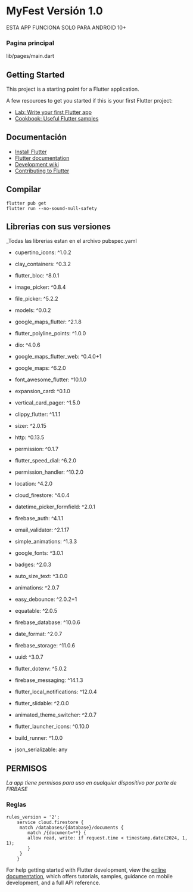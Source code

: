 # MyFest Versión 1.0

ESTA APP FUNCIONA SOLO PARA ANDROID 10+

### Pagina principal
lib/pages/main.dart

## Getting Started

This project is a starting point for a Flutter application.

A few resources to get you started if this is your first Flutter project:

- [Lab: Write your first Flutter app](https://docs.flutter.dev/get-started/codelab)
- [Cookbook: Useful Flutter samples](https://docs.flutter.dev/cookbook)


## Documentación

* [Install Flutter](https://flutter.dev/get-started/)
* [Flutter documentation](https://docs.flutter.dev/)
* [Development wiki](https://github.com/flutter/flutter/wiki)
* [Contributing to Flutter](https://github.com/flutter/flutter/blob/master/CONTRIBUTING.md)

## Compilar 
```
flutter pub get
flutter run --no-sound-null-safety
```
## Librerias con sus versiones
_Todas las librerias estan en el archivo pubspec.yaml
  * cupertino_icons: ^1.0.2
  * clay_containers: ^0.3.2
  * flutter_bloc: ^8.0.1
  * image_picker: ^0.8.4
  * file_picker: ^5.2.2
  * models: ^0.0.2
  * google_maps_flutter: ^2.1.8
  * flutter_polyline_points: ^1.0.0
  * dio: ^4.0.6
  * google_maps_flutter_web: ^0.4.0+1
  * google_maps: ^6.2.0
  * font_awesome_flutter: ^10.1.0
  * expansion_card: ^0.1.0
  * vertical_card_pager: ^1.5.0
  * clippy_flutter: ^1.1.1
  * sizer: ^2.0.15
  * http: ^0.13.5
  * permission: ^0.1.7
  * flutter_speed_dial: ^6.2.0
  * permission_handler: ^10.2.0
  * location: ^4.2.0
  * cloud_firestore: ^4.0.4
  * datetime_picker_formfield: ^2.0.1
  * firebase_auth: ^4.1.1
  * email_validator: ^2.1.17
  * simple_animations: ^1.3.3
  * google_fonts: ^3.0.1
  * badges: ^2.0.3
  * auto_size_text: ^3.0.0
  * animations: ^2.0.7
  * easy_debounce: ^2.0.2+1
  * equatable: ^2.0.5
  * firebase_database: ^10.0.6
  * date_format: ^2.0.7
  * firebase_storage: ^11.0.6
  * uuid: ^3.0.7
  * flutter_dotenv: ^5.0.2
  * firebase_messaging: ^14.1.3
  * flutter_local_notifications: ^12.0.4
  * flutter_slidable: ^2.0.0
  * animated_theme_switcher: ^2.0.7
 
  * flutter_launcher_icons: ^0.10.0
  * build_runner: ^1.0.0
  * json_serializable: any
## PERMISOS
_La app tiene permisos para uso en cualquier dispositivo por parte de FIRBASE_
### Reglas
```
rules_version = '2';
    service cloud.firestore {
     match /databases/{database}/documents {
        match /{document=**} {
        allow read, write: if request.time < timestamp.date(2024, 1, 1);
        }
     }
    }
```

For help getting started with Flutter development, view the
[online documentation](https://docs.flutter.dev/), which offers tutorials,
samples, guidance on mobile development, and a full API reference.
